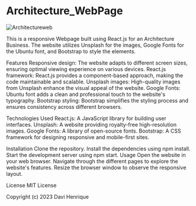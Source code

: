 # Architecture_WebPage
![Architectureweb](https://github.com/davigotardi/Architecture_WebPage/assets/143345302/e06001d1-01b8-4c20-8688-821dd5e881d1)

This is a responsive Webpage built using React.js for an Architecture Business. The website utilizes Unsplash for the images, Google Fonts for the Ubuntu font, and Bootstrap to style the elements.

Features
Responsive design: The website adapts to different screen sizes, ensuring optimal viewing experience on various devices.
React.js framework: React.js provides a component-based approach, making the code maintainable and scalable.
Unsplash images: High-quality images from Unsplash enhance the visual appeal of the website.
Google Fonts: Ubuntu font adds a clean and professional touch to the website's typography.
Bootstrap styling: Bootstrap simplifies the styling process and ensures consistency across different browsers.

Technologies Used
React.js: A JavaScript library for building user interfaces.
Unsplash: A website providing royalty-free high-resolution images.
Google Fonts: A library of open-source fonts.
Bootstrap: A CSS framework for designing responsive and mobile-first sites.

Installation
Clone the repository.
Install the dependencies using npm install.
Start the development server using npm start.
Usage
Open the website in your web browser.
Navigate through the different pages to explore the website's features.
Resize the browser window to observe the responsive layout.

License
MIT License

Copyright (c) 2023 Davi Henrique
